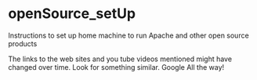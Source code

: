 # openSource_setUp
Instructions to set up home machine to run Apache and other open source products

The links to the web sites and you tube videos mentioned might have changed over time. Look for something similar.
Google All the way!
